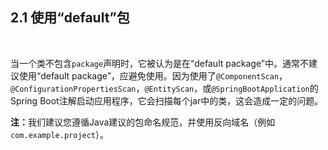 <h2>2.1 使用“default”包</h2><br>

当一个类不包含```package```声明时，它被认为是在“default package”中。通常不建议使用“default package”，应避免使用。因为使用了```@ComponentScan```，```@ConfigurationPropertiesScan```，```@EntityScan```，或```@SpringBootApplication```的Spring Boot注解启动应用程序，它会扫描每个jar中的类，这会造成一定的问题。

<b>注：</b>我们建议您遵循Java建议的包命名规范，并使用反向域名（例如```com.example.project```）。

